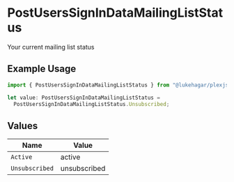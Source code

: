 # PostUsersSignInDataMailingListStatus

Your current mailing list status

## Example Usage

```typescript
import { PostUsersSignInDataMailingListStatus } from "@lukehagar/plexjs/sdk/models/operations";

let value: PostUsersSignInDataMailingListStatus =
  PostUsersSignInDataMailingListStatus.Unsubscribed;
```

## Values

| Name           | Value          |
| -------------- | -------------- |
| `Active`       | active         |
| `Unsubscribed` | unsubscribed   |